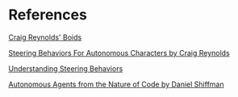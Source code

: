 # References

[Craig Reynolds' Boids](https://www.red3d.com/cwr/boids/)

[Steering Behaviors For Autonomous Characters  by Craig Reynolds](https://www.red3d.com/cwr/steer/gdc99/)

[Understanding Steering Behaviors](https://gamedevelopment.tutsplus.com/series/understanding-steering-behaviors--gamedev-12732)

[Autonomous Agents from the Nature of Code by Daniel Shiffman](https://natureofcode.com/book/chapter-6-autonomous-agents/)
